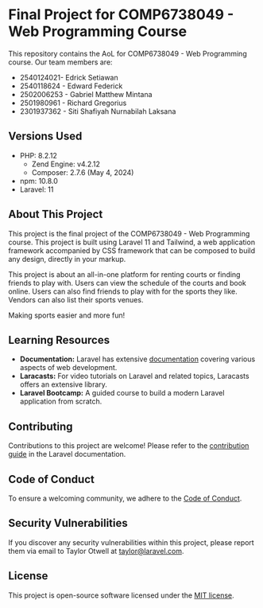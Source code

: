 # Final Project for COMP6738049 - Web Programming Course

This repository contains the AoL for COMP6738049 - Web Programming course.
Our team members are:
- 2540124021- Edrick Setiawan
- 2540118624 - Edward Federick
- 2502006253 - Gabriel Matthew Mintana
- 2501980961 - Richard Gregorius
- 2301937362 - Siti Shafiyah Nurnabilah Laksana

## Versions Used

- PHP: 8.2.12
  - Zend Engine: v4.2.12
  - Composer: 2.7.6 (May 4, 2024)
- npm: 10.8.0
- Laravel: 11

## About This Project

This project is the final project of the COMP6738049 - Web Programming course. This project is built using Laravel 11 and Tailwind, a web application framework accompanied by CSS framework that can be composed to build any design, directly in your markup.

This project is about an all-in-one platform for renting courts or finding friends to play with. Users can view the schedule of the courts and book online. Users can also find friends to play with for the sports they like. Vendors can also list their sports venues.

Making sports easier and more fun! 

## Learning Resources

- **Documentation:** Laravel has extensive [documentation](https://laravel.com/docs) covering various aspects of web development.
- **Laracasts:** For video tutorials on Laravel and related topics, Laracasts offers an extensive library.
- **Laravel Bootcamp:** A guided course to build a modern Laravel application from scratch.

## Contributing

Contributions to this project are welcome! Please refer to the [contribution guide](https://laravel.com/docs/contributions) in the Laravel documentation.

## Code of Conduct

To ensure a welcoming community, we adhere to the [Code of Conduct](https://laravel.com/docs/contributions#code-of-conduct).

## Security Vulnerabilities

If you discover any security vulnerabilities within this project, please report them via email to Taylor Otwell at [taylor@laravel.com](mailto:taylor@laravel.com).

## License

This project is open-source software licensed under the [MIT license](https://opensource.org/licenses/MIT).
